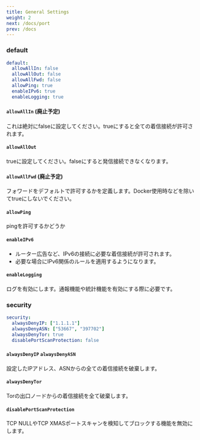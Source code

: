 ```yaml
---
title: General Settings
weight: 2
next: /docs/port
prev: /docs
---
```


### default
```yaml
default:
  allowAllIn: false
  allowAllOut: false
  allowAllFwd: false
  allowPing: true
  enableIPv6: true
  enableLogging: true
```

#### `allowAllIn` (廃止予定)
これは絶対にfalseに設定してください。trueにすると全ての着信接続が許可されます。

#### `allowAllOut`
trueに設定してください。falseにすると発信接続できなくなります。

#### `allowAllFwd` (廃止予定)
フォワードをデフォルトで許可するかを定義します。Docker使用時などを除いてtrueにしないでください。

#### `allowPing`
pingを許可するかどうか

#### `enableIPv6`
 - ルーター広告など、IPv6の接続に必要な着信接続が許可されます。
 - 必要な場合にIPv6関係のルールを適用するようになります。

#### `enableLogging`
ログを有効にします。通報機能や統計機能を有効にする際に必要です。

### security
```yaml
security:
  alwaysDenyIP: ["1.1.1.1"]
  alwaysDenyASN: ["53667", "397702"]
  alwaysDenyTor: true
  disablePortScanProtection: false
```

#### `alwaysDenyIP` `alwaysDenyASN`
設定したIPアドレス、ASNからの全ての着信接続を破棄します。

#### `alwaysDenyTor`
Torの出口ノードからの着信接続を全て破棄します。

#### `disablePortScanProtection`
TCP NULLやTCP XMASポートスキャンを検知してブロックする機能を無効にします。
